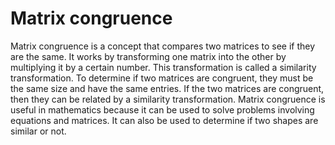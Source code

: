 # Matrix congruence

Matrix congruence is a concept that compares two matrices to see if they are the same. It works by transforming one matrix into the other by multiplying it by a certain number. This transformation is called a similarity transformation. To determine if two matrices are congruent, they must be the same size and have the same entries. If the two matrices are congruent, then they can be related by a similarity transformation. Matrix congruence is useful in mathematics because it can be used to solve problems involving equations and matrices. It can also be used to determine if two shapes are similar or not.
